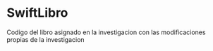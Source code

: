 # SwiftLibro
Codigo del libro asignado en la investigacion con las modificaciones propias de la investigacion
